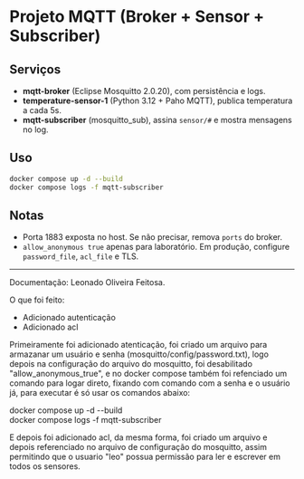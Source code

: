 # Projeto MQTT (Broker + Sensor + Subscriber)

## Serviços
- **mqtt-broker** (Eclipse Mosquitto 2.0.20), com persistência e logs.
- **temperature-sensor-1** (Python 3.12 + Paho MQTT), publica temperatura a cada 5s.
- **mqtt-subscriber** (mosquitto_sub), assina `sensor/#` e mostra mensagens no log.

## Uso
```bash
docker compose up -d --build
docker compose logs -f mqtt-subscriber
```

## Notas
- Porta 1883 exposta no host. Se não precisar, remova `ports` do broker.
- `allow_anonymous true` apenas para laboratório. Em produção, configure `password_file`, `acl_file` e TLS.

------------------------------------------------------------------------------------------------------------------------------------------------------------------------------------------------------------------------------------------

Documentação: Leonado Oliveira Feitosa.

O que foi feito:

- Adicionado autenticação
- Adicionado acl

Primeiramente foi adicionado atenticação, foi criado um arquivo para armazanar um usuário e senha (mosquitto/config/password.txt), logo depois na configuração do arquivo do mosquitto, foi desabilitado "allow_anonymous_true",
e no docker compose também foi refenciado um comando para logar direto, fixando com comando com a senha e o usuário já, para executar é só usar os comandos abaixo:

docker compose up -d --build
<br>
docker compose logs -f mqtt-subscriber


E depois foi adicionado acl, da mesma forma, foi criado um arquivo e depois referenciado no arquivo de configuração do mosquitto, assim permitindo que o usuario "leo" possua permissão para ler e escrever em todos os sensores.
 

